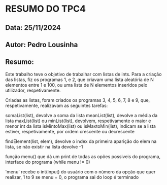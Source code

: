 # RESUMO DO TPC4
## Data: 25/11/2024
## Autor: Pedro Lousinha
## Resumo:
Este trabalho teve o objetivo de trabalhar com listas de ints. Para a criação das listas, fiz os programas 1, e 2, que criavam uma lista aleatória de N elementos entre 1 e 100, ou uma lista de N elementos inseridos pelo utilizador, respetivamente.

Criadas as listas, foram criados os programas 3, 4, 5, 6, 7, 8 e 9, que, respetivamente, realizavam as seguintes tarefas:

somaList(list), devolve a soma da lista
meanList(list), devolve a média da lista
maxList(list) ou minList(list), devolvem, respetivamente o maior e menor int da lista
isMintoMax(list) ou isMaxtoMin(list), indicam se a lista estiver, respetivamente, por ordem crescente ou decrescente

findElement(list, elem), devolve o index da primeira aparição do elem na lista, se não existir na lista devolve -1

função menu() que dá um print de todas as opões possiveis do programa, interface do programa
(while menu != 0)

'menu' recebe o int(input) do usuário com o número da opção que quer realizar, 1 to 9
se menu = 0, o programa sai do loop é terminado


